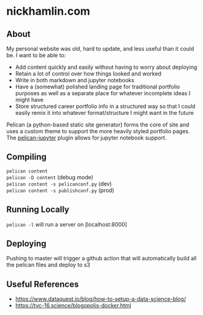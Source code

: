# nickhamlin.com  

## About

My personal website was old, hard to update, and less useful than it could be. I want to be able to:

- Add content quickly and easily without having to worry about deploying
- Retain a lot of control over how things looked and worked
- Write in both markdown and jupyter notebooks
- Have a (somewhat) polished landing page for traditional portfolio purposes as well as a separate place for whatever incomplete ideas I might have
- Store structured career portfolio info in a structured way so that I could easily remix it into whatever format/structure I might want in the future

Pelican (a python-based static site generator) forms the core of site and uses a custom theme to support the more heavily styled portfolio pages. The [pelican-jupyter](https://github.com/danielfrg/pelican-jupyter) plugin allows for jupyter notebook support. 

## Compiling

`pelican content`  
`pelican -D content` (debug mode)  
`pelican content -s pelicanconf.py` (dev)  
`pelican content -s publishconf.py` (prod)  

## Running Locally

`pelican -l` will run a server on [localhost:8000]

## Deploying

Pushing to master will trigger a github action that will automatically build all the pelican files and deploy to s3

## Useful References

- https://www.dataquest.io/blog/how-to-setup-a-data-science-blog/
- https://tvc-16.science/blogopolis-docker.html
